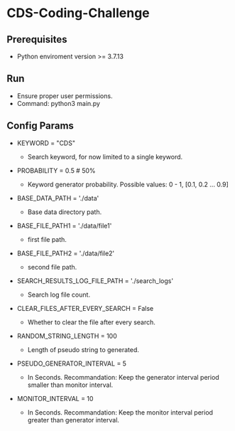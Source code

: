 # CDS-Coding-Challenge

## Prerequisites
- Python enviroment version >= 3.7.13

## Run
- Ensure proper user permissions.
- Command: python3 main.py

## Config Params
- KEYWORD = "CDS"
  - Search keyword, for now limited to a single keyword.

- PROBABILITY = 0.5  # 50%
  - Keyword generator probability. Possible values: 0 - 1, [0.1, 0.2 ... 0.9]

- BASE_DATA_PATH = './data'
  - Base data directory path.
  
- BASE_FILE_PATH1 = './data/file1'
  - first file path.
  
- BASE_FILE_PATH2 = './data/file2'
  - second file path.
  
- SEARCH_RESULTS_LOG_FILE_PATH = './search_logs'
  - Search log file count.
 
- CLEAR_FILES_AFTER_EVERY_SEARCH = False
  - Whether to clear the file after every search.
  
- RANDOM_STRING_LENGTH = 100
  - Length of pseudo string to generated.


- PSEUDO_GENERATOR_INTERVAL = 5
  - In Seconds. Recommandation: Keep the generator interval period smaller than monitor interval.

- MONITOR_INTERVAL = 10
  - In Seconds. Recommandation: Keep the monitor interval period greater than generator interval.
  
  
